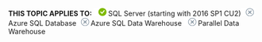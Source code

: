 <Token>**THIS TOPIC APPLIES TO:** ![yes](media/yes.png)SQL Server (starting with 2016 SP1 CU2)![yes](media/no.png)Azure SQL Database![no](media/no.png)Azure SQL Data Warehouse ![no](media/no.png)Parallel Data Warehouse </Token>
